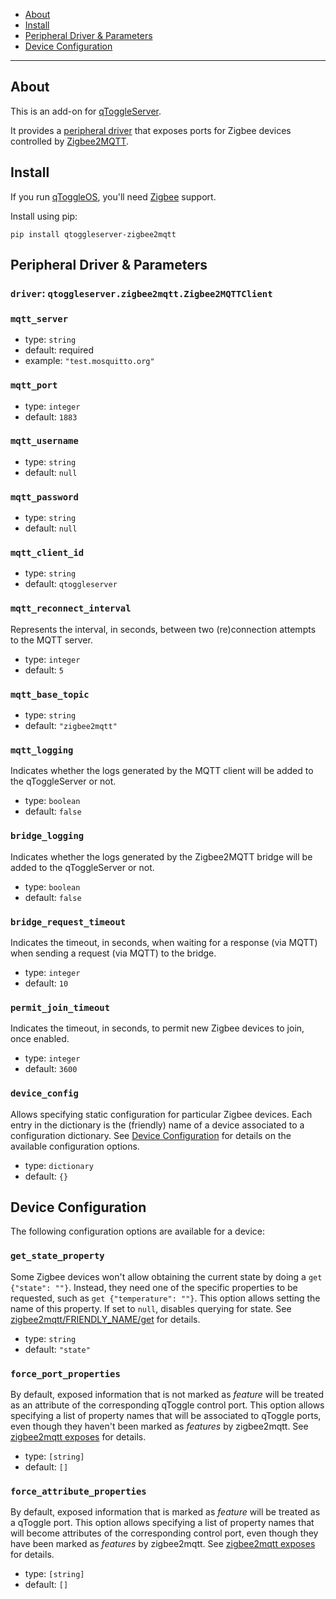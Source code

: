  * [About](#about)
 * [Install](#install)
 * [Peripheral Driver & Parameters](#peripheral-driver--parameters)
 * [Device Configuration](#device-configuration)

---


## About

This is an add-on for [qToggleServer](https://github.com/qtoggle/qtoggleserver).

It provides a [peripheral driver](https://github.com/qtoggle/qtoggleserver/wiki/Peripheral-Drivers) that exposes ports
for Zigbee devices controlled by [Zigbee2MQTT](https://www.zigbee2mqtt.io/).


## Install

If you run [qToggleOS](https://github.com/qtoggle/qtoggleos), you'll need
[Zigbee](https://github.com/qtoggle/qtoggleos/wiki/Zigbee) support.

Install using pip:

    pip install qtoggleserver-zigbee2mqtt


## Peripheral Driver & Parameters

### `driver`: `qtoggleserver.zigbee2mqtt.Zigbee2MQTTClient`

### `mqtt_server`

 * type: `string`
 * default: required
 * example: `"test.mosquitto.org"`

### `mqtt_port`

 * type: `integer`
 * default: `1883`

### `mqtt_username`

 * type: `string`
 * default: `null`

### `mqtt_password`

 * type: `string`
 * default: `null`

### `mqtt_client_id`

 * type: `string`
 * default: `qtoggleserver`

### `mqtt_reconnect_interval`

Represents the interval, in seconds, between two (re)connection attempts to the MQTT server.

 * type: `integer`
 * default: `5`

### `mqtt_base_topic`

 * type: `string`
 * default: `"zigbee2mqtt"`

### `mqtt_logging`

Indicates whether the logs generated by the MQTT client will be added to the qToggleServer or not.

 * type: `boolean`
 * default: `false`

### `bridge_logging`

Indicates whether the logs generated by the Zigbee2MQTT bridge will be added to the qToggleServer or not.

 * type: `boolean`
 * default: `false`

### `bridge_request_timeout`

Indicates the timeout, in seconds, when waiting for a response (via MQTT) when sending a request (via MQTT) to the
bridge.

 * type: `integer`
 * default: `10`

### `permit_join_timeout`

Indicates the timeout, in seconds, to permit new Zigbee devices to join, once enabled.

 * type: `integer`
 * default: `3600`

### `device_config`

Allows specifying static configuration for particular Zigbee devices. Each entry in the dictionary is the (friendly)
name of a device associated to a configuration dictionary. See [Device Configuration](#device-configuration) for details
on the available configuration options.

 * type: `dictionary`
 * default: `{}`


## Device Configuration

The following configuration options are available for a device:

### `get_state_property`

Some Zigbee devices won't allow obtaining the current state by doing a `get {"state": ""}`. Instead, they need one
of the specific properties to be requested, such as `get {"temperature": ""}`. This option allows setting the name of
this property. If set to `null`, disables querying for state. See 
[zigbee2mqtt/FRIENDLY_NAME/get](https://www.zigbee2mqtt.io/guide/usage/mqtt_topics_and_messages.html#zigbee2mqtt-friendly-name-get)
for details.

 * type: `string`
 * default: `"state"`

### `force_port_properties`

By default, exposed information that is not marked as *feature* will be treated as an attribute of the corresponding
qToggle control port. This option allows specifying a list of property names that will be associated to qToggle ports,
even though they haven't been marked as *features* by zigbee2mqtt. See
[zigbee2mqtt exposes](https://www.zigbee2mqtt.io/guide/usage/exposes.html#exposes) for details.

 * type: `[string]`
 * default: `[]`

### `force_attribute_properties`

By default, exposed information that is marked as *feature* will be treated as a qToggle port. This option allows
specifying a list of property names that will become attributes of the corresponding control port, even though they
have been marked as *features* by zigbee2mqtt. See
[zigbee2mqtt exposes](https://www.zigbee2mqtt.io/guide/usage/exposes.html#exposes) for details.

 * type: `[string]`
 * default: `[]`
